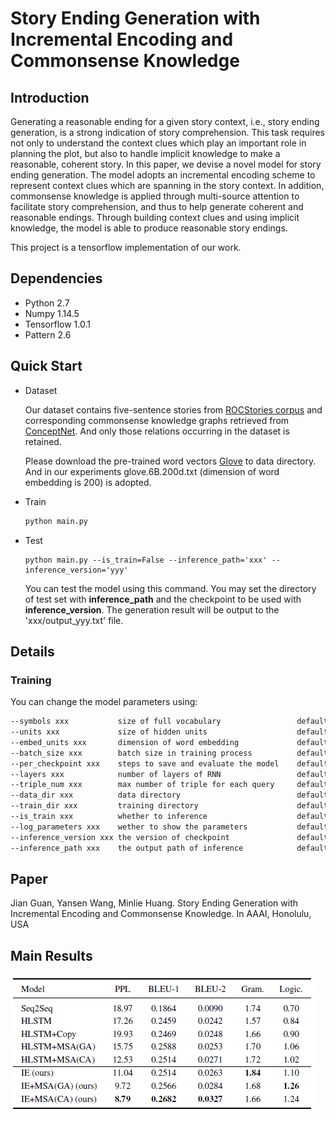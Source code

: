 # Story Ending Generation with Incremental Encoding and Commonsense Knowledge

## Introduction

Generating a reasonable ending for a given story context, i.e., story ending generation, is a strong indication of story comprehension. This task requires not only to understand the context clues which play an important role in planning the plot, but also to handle implicit knowledge to make a reasonable, coherent story. In this paper, we devise a novel model for story ending generation. The model adopts an incremental encoding scheme to represent context clues which are spanning in the story context. In addition, commonsense knowledge is applied through multi-source attention to facilitate story comprehension, and thus to help generate coherent and reasonable endings. Through building context clues and using implicit knowledge, the model is able to produce reasonable story endings.

This project is a tensorflow implementation of our work.

## Dependencies

- Python 2.7
- Numpy 1.14.5
- Tensorflow 1.0.1
- Pattern 2.6

## Quick Start

- Dataset

  Our dataset contains five-sentence stories from [ROCStories corpus](http://cs.rochester.edu/nlp/rocstories/) and corresponding commonsense knowledge graphs retrieved from [ConceptNet](http://www.conceptnet.io/).  And only those relations occurring in the dataset is retained.

  Please download the pre-trained word vectors [Glove](https://nlp.stanford.edu/projects/glove/) to data directory. And in our experiments glove.6B.200d.txt (dimension of word embedding is 200) is adopted.

- Train

  ```python
  python main.py
  ```

- Test

  ```shell
  python main.py --is_train=False --inference_path='xxx' --inference_version='yyy'
  ```

  You can test the model using this command. You may set the directory of test set with **inference_path** and the checkpoint to be used with **inference_version**. The generation result will be output to the 'xxx/output_yyy.txt' file.

## Details

### Training

You can change the model parameters using:

```tex
--symbols xxx			size of full vocabulary 				default 10,000
--units xxx 			size of hidden units 					default 200
--embed_units xxx		dimension of word embedding 			default 200
--batch_size xxx 		batch size in training process 			default 128
--per_checkpoint xxx 	steps to save and evaluate the model	default 1,000
--layers xxx			number of layers of RNN					default 2
--triple_num xxx		max number of triple for each query		default 10
--data_dir xxx			data directory 							default "../data"
--train_dir xxx			training directory						default "./train"
--is_train xxx			whether to inference 					default True
--log_parameters xxx	wether to show the parameters			default True
--inference_version xxx	the version of checkpoint				default 0 (latest)
--inference_path xxx	the output path of inference			default "" (isscreen)
```

## Paper

Jian Guan, Yansen Wang, Minlie Huang. Story Ending Generation with Incremental Encoding and Commonsense Knowledge. In AAAI, Honolulu, USA

## Main Results

![](result.png)

